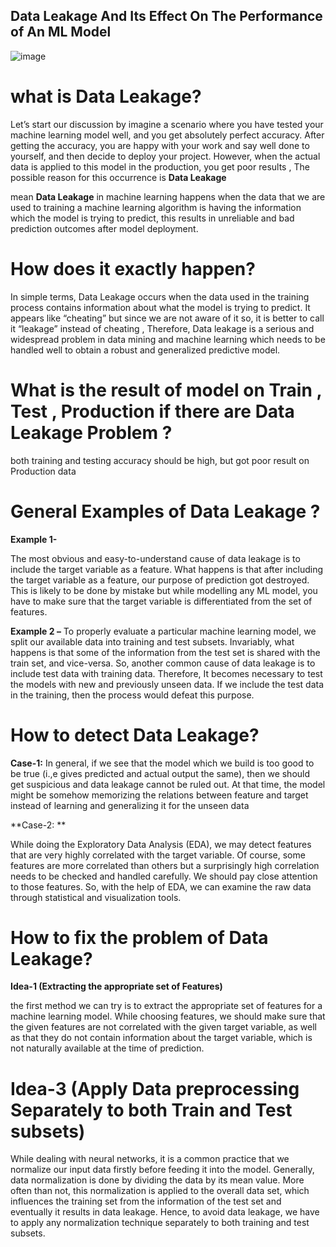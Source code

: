 ## Data Leakage And Its Effect On The Performance of An ML Model

![image](https://miro.medium.com/v2/resize:fit:750/1*TSX7fu85EwGEdnhA-Sv4cA.jpeg)

 # what is Data Leakage?

Let’s start our discussion by imagine a scenario where you have tested your machine learning model well, and you get absolutely perfect accuracy. After getting the accuracy, you are happy with your work and say well done to yourself, and then decide to deploy your project. However, when the actual data is applied to this model in the production, you get poor results , The possible reason for this occurrence is **Data Leakage**

 mean **Data Leakage** in machine learning happens when the data that we are used to training a machine learning algorithm is having the information which the model is trying to predict, this results in unreliable and bad prediction outcomes after model deployment.


# How does it exactly happen?

In simple terms, Data Leakage occurs when the data used in the training process contains information about what the model is trying to predict. It appears like “cheating” but since we are not aware of it so, it is better to call it “leakage” instead of cheating , Therefore, Data leakage is a serious and widespread problem in data mining and machine learning which needs to be handled well to obtain a robust and generalized predictive model.


 # What is the result of model on Train , Test , Production if there are Data Leakage Problem ?

 both training and testing accuracy should be high, but got poor result on Production data

# General Examples of Data Leakage ?

**Example 1-**

The most obvious and easy-to-understand cause of data leakage is to include the target variable as a feature. What happens is that after including the target variable as a feature, our purpose of prediction got destroyed. This is likely to be done by mistake but while modelling any ML model, you have to make sure that the target variable is differentiated from the set of features.

**Example 2 –**
To properly evaluate a particular machine learning model, we split our available data into training and test subsets. Invariably, what happens is that some of the information from the test set is shared with the train set, and vice-versa. So, another common cause of data leakage is to include test data with training data. Therefore, It becomes necessary to test the models with new and previously unseen data. If we include the test data in the training, then the process would defeat this purpose.


# How to detect Data Leakage?

**Case-1:**
In general, if we see that the model which we build is too good to be true (i.,e gives predicted and actual output the same), then we should get suspicious and data leakage cannot be ruled out. At that time, the model might be somehow memorizing the relations between feature and target instead of learning and generalizing it for the unseen data



**Case-2: **

While doing the Exploratory Data Analysis (EDA), we may detect features that are very highly correlated with the target variable. Of course, some features are more correlated than others but a surprisingly high correlation needs to be checked and handled carefully. We should pay close attention to those features. So, with the help of EDA, we can examine the raw data through statistical and visualization tools.


# How to fix the problem of Data Leakage?

**Idea-1 (Extracting the appropriate set of Features)**

the first method we can try is to extract the appropriate set of features for a machine learning model. While choosing features, we should make sure that the given features are not correlated with the given target variable, as well as that they do not contain information about the target variable, which is not naturally available at the time of prediction.

# Idea-3 (Apply Data preprocessing Separately to both Train and Test subsets)
While dealing with neural networks, it is a common practice that we normalize our input data firstly before feeding it into the model. Generally, data normalization is done by dividing the data by its mean value. More often than not, this normalization is applied to the overall data set, which influences the training set from the information of the test set and eventually it results in data leakage. Hence, to avoid data leakage, we have to apply any normalization technique separately to both training and test subsets.



















